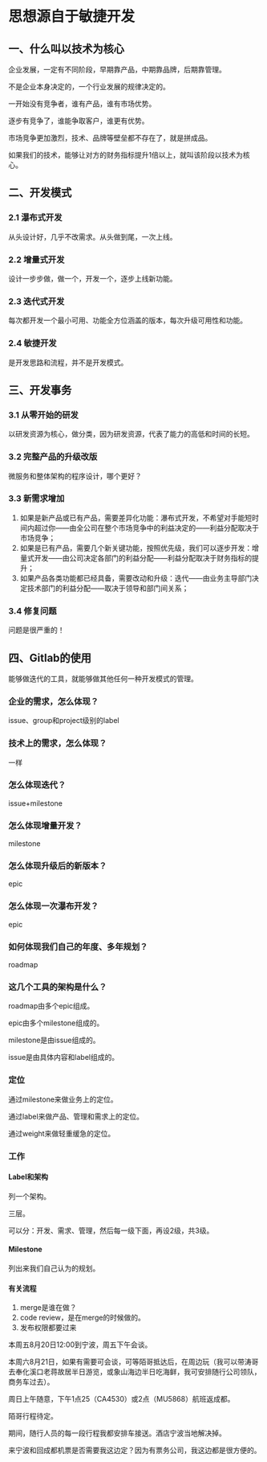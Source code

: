 # 思想源自于敏捷开发

## 一、什么叫以技术为核心

企业发展，一定有不同阶段，早期靠产品，中期靠品牌，后期靠管理。

不是企业本身决定的，一个行业发展的规律决定的。

一开始没有竞争者，谁有产品，谁有市场优势。

逐步有竞争了，谁能争取客户，谁更有优势。

市场竞争更加激烈，技术、品牌等壁垒都不存在了，就是拼成品。

如果我们的技术，能够让对方的财务指标提升1倍以上，就叫该阶段以技术为核心。

## 二、开发模式

### 2.1 瀑布式开发

从头设计好，几乎不改需求。从头做到尾，一次上线。

### 2.2 增量式开发

设计一步步做，做一个，开发一个，逐步上线新功能。

### 2.3 迭代式开发

每次都开发一个最小可用、功能全方位涵盖的版本，每次升级可用性和功能。

### 2.4 敏捷开发

是开发思路和流程，并不是开发模式。

## 三、开发事务

### 3.1 从零开始的研发

以研发资源为核心，做分类，因为研发资源，代表了能力的高低和时间的长短。

### 3.2 完整产品的升级改版

微服务和整体架构的程序设计，哪个更好？

### 3.3 新需求增加

1. 如果是新产品或已有产品，需要差异化功能：瀑布式开发，不希望对手能短时间内超过你——由全公司在整个市场竞争中的利益决定的——利益分配取决于市场竞争；
2. 如果是已有产品，需要几个新关键功能，按照优先级，我们可以逐步开发：增量式开发——由公司决定各部门的利益分配——利益分配取决于财务指标的提升；
3. 如果产品各类功能都已经具备，需要改动和升级：迭代——由业务主导部门决定技术部门的利益分配——取决于领导和部门间关系；

### 3.4 修复问题

问题是很严重的！

## 四、Gitlab的使用

能够做迭代的工具，就能够做其他任何一种开发模式的管理。

### 企业的需求，怎么体现？

issue、group和project级别的label

### 技术上的需求，怎么体现？

一样

### 怎么体现迭代？

issue+milestone

### 怎么体现增量开发？

milestone

### 怎么体现升级后的新版本？

epic

### 怎么体现一次瀑布开发？

epic

### 如何体现我们自己的年度、多年规划？

roadmap

### 这几个工具的架构是什么？

roadmap由多个epic组成。

epic由多个milestone组成的。

milestone是由issue组成的。

issue是由具体内容和label组成的。

### 定位

通过milestone来做业务上的定位。

通过label来做产品、管理和需求上的定位。

通过weight来做轻重缓急的定位。

### 工作

#### Label和架构

列一个架构。

三层。

可以分：开发、需求、管理，然后每一级下面，再设2级，共3级。

#### Milestone

列出来我们自己认为的规划。

#### 有关流程

1. merge是谁在做？
2. code review，是在merge的时候做的。
3. 发布权限都要过来


本周五8月20日12:00到宁波，周五下午会谈。

本周六8月21日，如果有需要可会谈，可等陌哥抵达后，在周边玩（我可以带涛哥去奉化溪口老蒋故居半日游览，或象山海边半日吃海鲜，我可安排随行公司领队，商务车过去）。

周日上午随意，下午1点25（CA4530）或2点（MU5868）航班返成都。

陌哥行程待定。

期间，随行人员的每一段行程我都安排车接送。酒店宁波当地解决掉。

来宁波和回成都机票是否需要我这边定？因为有票务公司，我这边都是很方便的。
